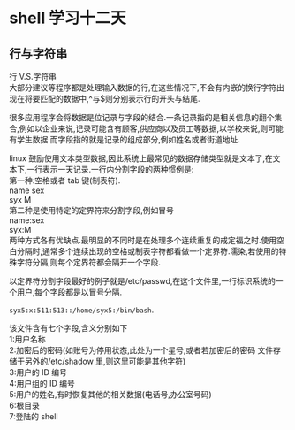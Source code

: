 # shell 学习十二天
## 行与字符串

行 V.S.字符串  
大部分建议等程序都是处理输入数据的行,在这些情况下,不会有内嵌的换行字符出现在将要匹配的数据中,^与$则分别表示行的开头与结尾.
 
很多应用程序会将数据是位记录与字段的结合.一条记录指的是相关信息的翻个集合,例如以企业来说,记录可能含有顾客,供应商以及员工等数据,以学校来说,则可能有学生数据.而字段指的就是记录的组成部分,例如姓名或者街道地址.
 
linux 鼓励使用文本类型数据,因此系统上最常见的数据存储类型就是文本了,在文本下,一行表示一天记录.一行内分割字段的两种惯例是:  
第一种:空格或者 tab 键(制表符).  
name sex  
syx   M  
第二种是使用特定的定界符来分割字段,例如冒号  
name:sex  
syx:M  
两种方式各有优缺点.最明显的不同时是在处理多个连续重复的戒定福之时.使用空白分隔时,通常多个连续出现的空格或制表字符都看做一个定界符.濡染,若使用的特殊字符分隔,则每个定界符都会隔开一个字段.
 
以定界符分割字段最好的例子就是/etc/passwd,在这个文件里,一行标识系统的一个用户,每个字段都是以冒号分隔.

```syx5:x:511:513::/home/syx5:/bin/bash```.

该文件含有七个字段,含义分别如下  
1:用户名称  
2:加密后的密码(如账号为停用状态,此处为一个星号,或者若加密后的密码
文件存储于另外的/etc/shadow 里,则这里可能是其他字符)  
3:用户的 ID 编号  
4:用户组的 ID 编号  
5:用户的姓名,有时恢复其他的相关数据(电话号,办公室号码)  
6:根目录  
7:登陆的 shell